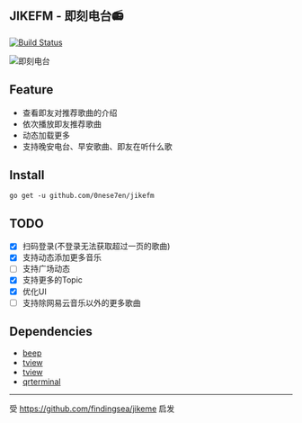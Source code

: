 JIKEFM - 即刻电台📻
---
[![Build Status](https://travis-ci.com/0neSe7en/jikefm.svg?branch=master)](https://travis-ci.com/0neSe7en/jikefm)

![即刻电台](https://raw.githubusercontent.com/findingsea/jikefm/master/dist/example.gif)

## Feature

- 查看即友对推荐歌曲的介绍
- 依次播放即友推荐歌曲
- 动态加载更多
- 支持晚安电台、早安歌曲、即友在听什么歌

## Install

`go get -u github.com/0nese7en/jikefm`

## TODO

- [x] 扫码登录(不登录无法获取超过一页的歌曲)
- [x] 支持动态添加更多音乐
- [ ] 支持广场动态
- [x] 支持更多的Topic
- [x] 优化UI
- [ ] 支持除网易云音乐以外的更多歌曲

## Dependencies
- [beep](https://github.com/faiface/beep)
- [tview](https://github.com/rivo/tview)
- [tview](https://github.com/gdamore/tcell)
- [qrterminal](https://github.com/mdp/qrterminal)

---

受 https://github.com/findingsea/jikeme 启发

